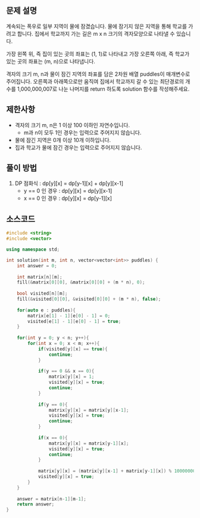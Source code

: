 ## 문제 설명
계속되는 폭우로 일부 지역이 물에 잠겼습니다. 물에 잠기지 않은 지역을 통해 학교를 가려고 합니다. 집에서 학교까지 가는 길은 m x n 크기의 격자모양으로 나타낼 수 있습니다.

가장 왼쪽 위, 즉 집이 있는 곳의 좌표는 (1, 1)로 나타내고 가장 오른쪽 아래, 즉 학교가 있는 곳의 좌표는 (m, n)으로 나타냅니다.

격자의 크기 m, n과 물이 잠긴 지역의 좌표를 담은 2차원 배열 puddles이 매개변수로 주어집니다. 오른쪽과 아래쪽으로만 움직여 집에서 학교까지 갈 수 있는 최단경로의 개수를 1,000,000,007로 나눈 나머지를 return 하도록 solution 함수를 작성해주세요.


## 제한사항
- 격자의 크기 m, n은 1 이상 100 이하인 자연수입니다.
   - m과 n이 모두 1인 경우는 입력으로 주어지지 않습니다.
- 물에 잠긴 지역은 0개 이상 10개 이하입니다.
- 집과 학교가 물에 잠긴 경우는 입력으로 주어지지 않습니다.


## 풀이 방법
1. DP 점화식 : dp[y][x] = dp[y-1][x] + dp[y][x-1]
   - y == 0 인 경우 : dp[y][x] = dp[y][x-1]
   - x == 0 인 경우 : dp[y][x] = dp[y-1][x]


## 소스코드
```c++
#include <string>
#include <vector>

using namespace std;

int solution(int m, int n, vector<vector<int>> puddles) {
    int answer = 0;
    
    int matrix[n][m];
    fill(&matrix[0][0], &matrix[0][0] + (m * n), 0);
    
    bool visited[n][m];
    fill(&visited[0][0], &visited[0][0] + (m * n), false);
    
    for(auto e : puddles){
        matrix[e[1] - 1][e[0] - 1] = 0;
        visited[e[1] - 1][e[0] - 1] = true;
    }
    
    for(int y = 0; y < n; y++){
        for(int x = 0; x < m; x++){
            if(visited[y][x] == true){
                continue;
            }
            
            if(y == 0 && x == 0){
                matrix[y][x] = 1;
                visited[y][x] = true;
                continue;
            }
            
            if(y == 0){
                matrix[y][x] = matrix[y][x-1];
                visited[y][x] = true;
                continue;
            }
            
            if(x == 0){
                matrix[y][x] = matrix[y-1][x];
                visited[y][x] = true;
                continue;
            }
            
            matrix[y][x] = (matrix[y][x-1] + matrix[y-1][x]) % 1000000007;
            visited[y][x] = true;
        }
    }
    
    answer = matrix[n-1][m-1];
    return answer;
}
```